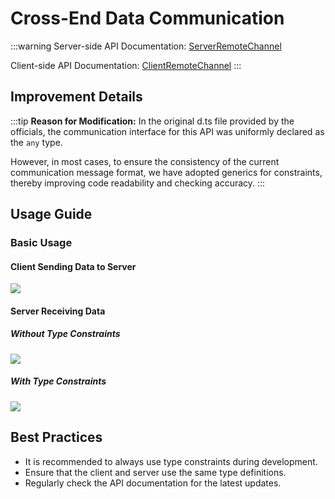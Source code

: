 # Cross-End Data Communication

:::warning
Server-side API Documentation: [ServerRemoteChannel](https://docs.dao3.fun/api/RemoteChannel/Server/)

Client-side API Documentation: [ClientRemoteChannel](https://docs.dao3.fun/api/RemoteChannel/Client/)
:::

## Improvement Details

:::tip
**Reason for Modification:**
In the original d.ts file provided by the officials, the communication interface for this API was uniformly declared as the `any` type.

However, in most cases, to ensure the consistency of the current communication message format, we have adopted generics for constraints, thereby improving code readability and checking accuracy.
:::

## Usage Guide

### Basic Usage

#### Client Sending Data to Server

![](/QQ20241022-195207.png)

#### Server Receiving Data

##### Without Type Constraints

![](/QQ20241022-195257.png)

##### With Type Constraints

![](/QQ20241022-195414.png)

## Best Practices

- It is recommended to always use type constraints during development.
- Ensure that the client and server use the same type definitions.
- Regularly check the API documentation for the latest updates.
